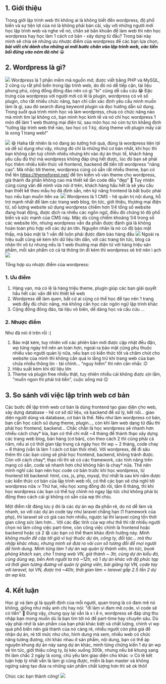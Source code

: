## 1. Giới thiệu
Trong giới lập trình web thì không ai là không biết đến wordpress, độ phổ biến và sự tiện lợi của nó là không phải bàn cãi, vậy với những người mới học lập trình web và nghe về nó, chắn sẽ băn khoăn để làm web thì nên học wordpress hay học làm 1 cách cơ bản - xây dựng từ đầu? Trong bài này mình sẽ chia sẻ những ưu nhược điểm của wordpress để các bạn lựa chọn, ***bài viết chỉ dành cho những ai mới bước chân vào lập trình web, các tiền bối đừng vào ném đá nhé*** :grinning:

## 2. Wordpress là gì?
![](https://images.viblo.asia/cf4371ba-da86-40ad-bec7-f00f79f37985.jpg)
Wordpress là 1 phần mềm mã nguồn mở, được viết bằng PHP và MySQL, 2 công cụ rất phổ biến trong lập trình web, do đó nó dễ tiếp cận, tài liệu phong phú, cộng đồng đông đảo nên có gì "bí" cũng dễ cầu cứu :joy: Đặc trưng của wordpress với người mới có lẽ là plugin, wordpress có vô số plugin, cho rất nhiều chức năng, bạn chỉ cần xác định yêu cầu mình muốn làm là gì, sau đó search đúng keyword plugin và đọc hướng dẫn sử dụng. Trong suốt quá trình mình học và làm wordpress, chưa có chức năng nào mà mình tìm lại không có, bạn mình học kinh tế và nó chỉ học wordpress 1 môn để làm 1 web thương mại điện tử, sau môn học nó còn tự tin khẳng định "tưởng lập trình web thế nào, tao học có 1 kỳ, dùng theme với plugin mấy cái là xong 1 trang web!"

![](https://images.viblo.asia/9d01d990-c7ab-43d1-91a6-a6f6d2eb359c.gif) :laughing:  Haha tất nhiên là nó đang ảo tưởng hơi quá, đúng là wordpress tiện lợi và dễ sử dụng như vậy, nhưng đó chỉ là những thứ cơ bản nhất, khi học thì bạn không cần tuỷ chỉnh nhiều nhưng khi vào dự án thực tế, khách hàng yêu cầu đủ thứ mà wordpress không đáp ứng hết được, lúc đó bạn sẽ phải học thêm nhiều kiến thức về frontend, backend để tiến tới wordpress "nâng cao". Mà nhắc tới theme, wordpress cũng có sẵn rất nhiều theme, bạn có thể lên https://themeforest.net/ để tìm kiếm vô vàn theme cho wordpress, giá thành đa phần không cao mà thiết kế lẫn code đều "đẹp" :money_mouth_face: Tuy nhiên cũng cùng vấn đề mình vừa nói ở trên, khách hàng hầu hết là sẽ yêu cầu bạn thiết kế theo mẫu họ đã định sẵn, nên kỹ năng frontend là bắt buộc phải học nếu bạn muốn tiến xa: ![](https://images.viblo.asia/4df05a95-d6f9-464d-95ab-e87ab3aacb50.png)
Wordpress là 1 CMS - hệ quản trị nội dung, hỗ trợ mạnh nhất để làm các trang web blog, tin tức, giới thiệu, thương mại điện tử, số lượng website sử dụng wordpress chiếm hơn 1/4 tổng số website đang hoạt động, được dịch ra nhiều các ngôn ngữ, điều đó chứng tỏ độ phổ biến và sức mạnh của CMS này. Mặc dù cũng chiếm khoảng 1/4 trong số các website lớn, nhưng wordpress vẫn đa phần được đánh giá là không hoàn toàn phù hợp với các dự án lớn. Nguyên nhân là nó có độ bảo mật thấp, mà bảo mật là 1 vấn đề luôn phải được đảm bảo hàng đầu 
![](https://images.viblo.asia/2f2f67a2-4a72-4ffa-9d75-4fb59f34603a.jpg) Ngoài ra hiệu suất cũng sẽ kém khi dữ liệu lớn dần, với các trang tin tức, blog cá nhân thì vô tư nhưng nếu là 1 web thương mại điện tử với hàng triệu sản phẩm, mỗi sản phẩm có cả tá thông tin đi kèm thì wordpress sẽ trở nên ì ạch ![](https://images.viblo.asia/275fd211-dd05-4f7d-8ab7-5035c37f9919.gif)

Tổng hợp ưu nhược điểm của wordpress:
### 1. Ưu điểm
1. Hàng vạn, mà có lẽ là hàng triệu theme, plugin giúp các bạn giải quyết hầu hết các vấn đề khi thiết kế web
2. Wordpress dễ làm quen, bất cứ ai cũng có thể học để tạo nên 1 trang web đầy đủ chức năng, mà không cần học các ngôn ngữ lập trình khác
3. Cộng đồng đông đảo, tài liệu vô biên, dễ dàng học và cầu cứu
...

### 2. Nhược điểm
Như đã nói ở trên rồi :(
1. Bảo mật kém, tuy nhiên với các phiên bản mới được cập nhật đều đặn, wp từng ngày trở nên an toàn hơn, ngoài ra bảo mật cũng phụ thuộc nhiều vào người quản lý nữa, nếu bạn có kiến thức tốt và chăm chút cho website của mình thì không cần quá lo lắng trừ khi trang web của bạn chứa nhiều thông tin - tài chính... "nguy hiểm" thì nên cân nhắc :D
2. Hiệu suất kém khi dữ liệu lớn
3. Theme và plugin free nhiều thật, tuy nhiên nhiều cái không được *xịn* lắm, "muốn ngon thì phải trả tiền", cuộc sống mà :pensive:

## 3. So sánh với việc lập trình web cơ bản
Các bước để lập trình web cơ bản là dùng frontend tạo giao diện cho web, xây dựng database - hệ cơ sở dữ liệu, và backend để xử lý, kết nối... giao diện người dùng và database, cơ bản là thế. Nếu như làm wordpress cơ bản, bạn cần học cách sử dụng theme, plugin..., còn khi làm web dạng từ đầu thì phải học frontend, backend...
Chắc chắn là học wordpress sẽ nhanh hơn nhiều cách chay* kia, bạn có thể chỉ mất ~4 tháng để thành thạo xây dựng các trang web blog, bán hàng (cơ bản), còn theo cách 2 thì cũng phải cả năm, nếu ai có thời gian tập trung cả ngày học thì wp ~ 2 tháng, code chay ~ 6 tháng (vẫn là làm 1 cách cơ bản thôi nhé). Với wordpress, để đi sâu thêm thì các bạn cũng sẽ phải học frontend, backend, không tránh được. Còn với cách chay*, thạo rồi thì sẽ có các framework, các tính năng trên mạng có sẵn, code sẽ nhanh hơn chứ không hẳn là chay* nữa. Thế nên mình nghĩ các bạn nên học code cơ bản trước khi học wordpress, từ frontend tới backend: html, css, js, php, mysql, thứ nhất là sau khi nắm được các kiến thức cơ bản của lập trình web rồi, có thể các bạn sẽ chả nghĩ tới wordpress nữa :v Thứ hai, nếu học xong đống đó rồi, tầm 6 tháng, thì khi học wordpress các bạn có thể tuỳ chỉnh nó ngay lập tức chứ không phải bị động theo cách cái gì không có sẵn của wp thì chịu. 

Một điểm rất đáng lưu ý đó là các dự án wp đa phần rẻ, do nó dễ làm và nhanh, so với các dự án code tay như laravel chẳng hạn (1 framework của php), thì laravel sẽ có giá cao hơn nhiều, ngược lại thì laravel cũng tốn thời gian công sức làm hơn... Với các đặc tính của wp như thế thì rất nhiều người chọn nó làm công việc part-time, còn công việc chính là frontend hoặc backend hoặc cả 2 :laughing: các bạn có thể tham khảo định hướng này. *Mình không muốn đề cập tới giá vì tuỳ thuộc dự án, công ty, đối tác... mà thu nhập khác nhau, nhưng mình sẽ đưa ra vài con số tương đối để mọi người dễ hình dung. Mình từng làm 1 dự án wp quản lý thành viên, tin tức, book phòng khách sạn, cho 1 trang web VN, giá thành ~ 3tr, cùng dự án kiểu đó, cùng dùng wp, bên Anh người ta trả ~12tr, và 1 dự án khác với độ phức tạp và thời gian tương đương về quản lý giảng viên, bài giảng tại VN, code tay với laravel, tại VN, được trả ~40tr, thời gian làm = laravel gấp 2.5 lần 2 dự án wp kia*. 

## 4. Kết luận
Học gì và làm gì là quyết định của mỗi người, quan trọng là có đam mê nó không, giống như mấy anh chị hay nói: "đi làm vì đam mê code, vì code sẽ có tiền" :rofl: Đúng vậy, chung quy lại vẫn là x i ề n, wordpress sẽ đáp ứng thu nhập bạn mong muốn dù là bạn tìm tới nó để part-time hay chuyên sâu. Dù vậy phải nhớ là sản phẩm của bạn phải khác biệt và chất lượng, chính vì wp quá phổ biến nên giá thành của nó càng rẻ, nhiều người còn phá giá để nhận dự án, rẻ tới mức như cho, hình dung mà xem, nhiều web có chức năng tương đương, chỉ khác nhau ở sản phẩm, nội dung, bạn có thể áp nguyên khung dự án này sang dự án khác, mình từng chứng kiến 1 dự án wp về tin tức, giới thiệu công ty, bị kéo xuống 300k, nhưng nếu bê khung sang thì làm chắc 2 ngày là xong, chủ yếu làm giao diện cho khác :v Có lẽ kết luận hợp lý nhất vẫn là làm gì cũng được, miễn là bạn master và không ngừng sáng tạo đưa ra những sản phẩm chất lượng hơn thì sẽ ok thôi!

Chúc các bạn thành công!
![](https://images.viblo.asia/e77490bc-9897-45e1-b2cc-d60c021d8a38.gif)